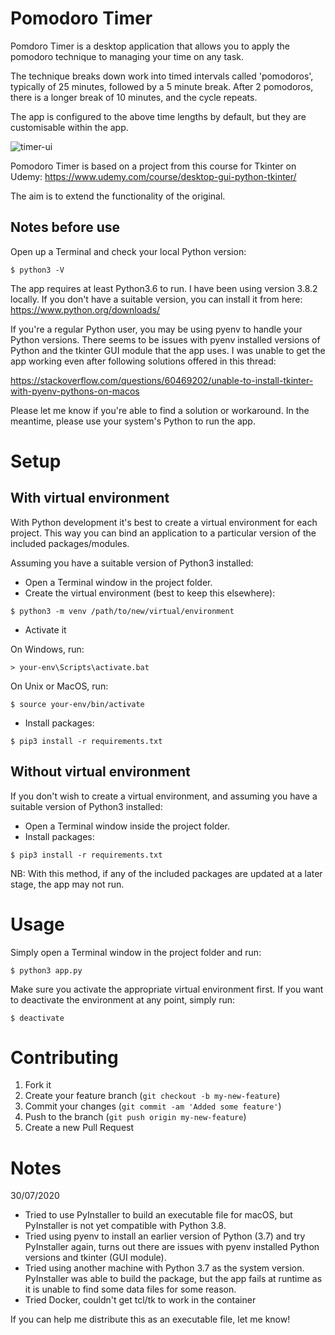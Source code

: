 # Pomodoro Timer

Pomdoro Timer is a desktop application that allows you to apply the pomodoro technique to managing your time on any task. 

The technique breaks down work into timed intervals called 'pomodoros', typically of 25 minutes, followed by a 5 minute break. After 2 pomodoros, there is a longer break of 10 minutes, and the cycle repeats.

The app is configured to the above time lengths by default, but they are customisable within the app.

![timer-ui](https://github.com/mc-anon/tk-pomodoro-timer/blob/assets/pomodoro-screenshot-timer.png 
)

Pomodoro Timer is based on a project from this course for Tkinter on Udemy: https://www.udemy.com/course/desktop-gui-python-tkinter/

The aim is to extend the functionality of the original.


## Notes before use

Open up a Terminal and check your local Python version:
```shell script
$ python3 -V
``` 
The app requires at least Python3.6 to run. I have been using version 3.8.2 locally.
If you don't have a suitable version, you can install it from here: https://www.python.org/downloads/

If you're a regular Python user, you may be using pyenv to handle your Python versions. 
There seems to be issues with pyenv installed versions of Python and the tkinter GUI module that the app uses.
I was unable to get the app working even after following solutions offered in this thread:

https://stackoverflow.com/questions/60469202/unable-to-install-tkinter-with-pyenv-pythons-on-macos

Please let me know if you're able to find a solution or workaround.
In the meantime, please use your system's Python to run the app.

# Setup
## With virtual environment
With Python development it's best to create a virtual environment for each project. 
This way you can bind an application to a particular version of the included packages/modules.

Assuming you have a suitable version of Python3 installed: 
- Open a Terminal window in the project folder.
- Create the virtual environment (best to keep this elsewhere):
```shell script
$ python3 -m venv /path/to/new/virtual/environment
``` 
- Activate it
        
On Windows, run:
```shell script
> your-env\Scripts\activate.bat
```

On Unix or MacOS, run:
```shell script
$ source your-env/bin/activate
```

- Install packages:
```shell script
$ pip3 install -r requirements.txt
```

## Without virtual environment
If you don't wish to create a virtual environment, and assuming you have a suitable version of Python3 installed:

- Open a Terminal window inside the project folder.
- Install packages:
```shell script
$ pip3 install -r requirements.txt
```

NB: With this method, if any of the included packages are updated at a later stage, the app may not run.


# Usage
Simply open a Terminal window in the project folder and run:

```shell script
$ python3 app.py
``` 

Make sure you activate the appropriate virtual environment first.
If you want to deactivate the environment at any point, simply run:
```shell script
$ deactivate
```

# Contributing
1. Fork it
2. Create your feature branch (`git checkout -b my-new-feature`)
3. Commit your changes (`git commit -am 'Added some feature'`)
4. Push to the branch (`git push origin my-new-feature`)
5. Create a new Pull Request

# Notes
30/07/2020
- Tried to use PyInstaller to build an executable file for macOS, but PyInstaller is not yet compatible with Python 3.8.
- Tried using pyenv to install an earlier version of Python (3.7) and try PyInstaller again, turns out there are issues with pyenv installed Python versions and tkinter (GUI module).
- Tried using another machine with Python 3.7 as the system version. PyInstaller was able to build the package, but the app fails at runtime as it is unable to find some data files for some reason. 
- Tried Docker, couldn't get tcl/tk to work in the container

If you can help me distribute this as an executable file, let me know!
